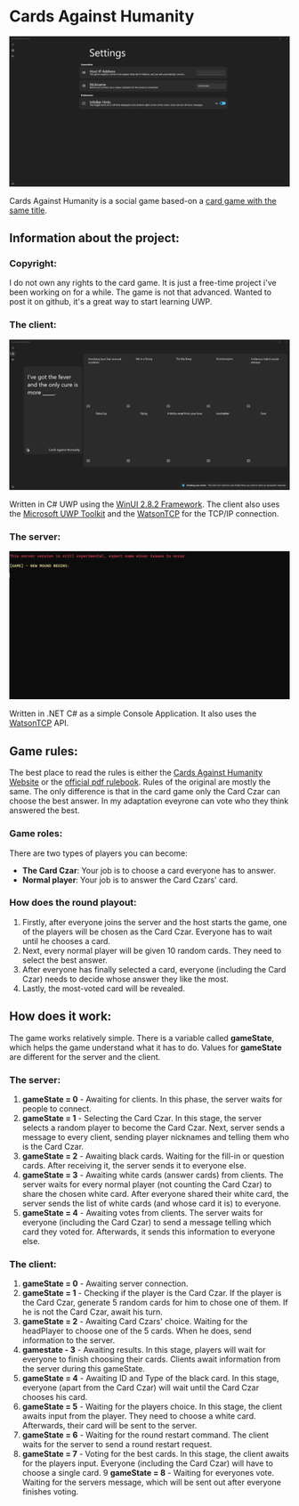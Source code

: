 # Cards Against Humanity

![Cards Against Humanity Settings Page](README-Images/settingsPage.png)

Cards Against Humanity is a social game based-on a [card game with the same title](https://www.cardsagainsthumanity.com/). 

## Information about the project:

### Copyright:

I do not own any rights to the card game. It is just a free-time project i've been working on for a while. The game is not that advanced. Wanted to post it on github, it's a great way to start learning UWP.

### The client:

![Cards Against Humanity Game](README-Images/client-side.png)

Written in C# UWP using the [WinUI 2.8.2 Framework](https://microsoft.github.io/microsoft-ui-xaml/). The client also uses the [Microsoft UWP Toolkit](https://www.nuget.org/packages/Microsoft.Toolkit.Uwp/) and the [WatsonTCP](https://github.com/jchristn/WatsonTcp) for the TCP/IP connection.

### The server:

![Cards Against Humanity Server](README-Images/server-side.png)

Written in .NET C# as a simple Console Application. It also uses the [WatsonTCP](https://github.com/jchristn/WatsonTcp) API.

## Game rules:

The best place to read the rules is either the [Cards Against Humanity Website](https://www.cardsagainsthumanity.com/) or the [official pdf rulebook](https://cdn.sanity.io/files/vc07edlh/production/024751665e12163130085836650f4f7387e2de0a.pdf). Rules of the original are mostly the same. The only difference is that in the card game only the Card Czar can choose the best answer. In my adaptation eveyrone can vote who they think answered the best.

### Game roles:

There are two types of players you can become:

- **The Card Czar**: Your job is to choose a card everyone has to answer.
- **Normal player**: Your job is to answer the Card Czars' card.

### How does the round playout:

1. Firstly, after everyone joins the server and the host starts the game, one of the players will be chosen as the Card Czar. Everyone has to wait until he chooses a card.
2. Next, every normal player will be given 10 random cards. They need to select the best answer.
3. After everyone has finally selected a card, everyone (including the Card Czar) needs to decide whose answer they like the most.
4. Lastly, the most-voted card will be revealed.

## How does it work:

The game works relatively simple. There is a variable called **gameState**, which helps the game understand what it has to do. Values for **gameState** are different for the server and the client.

### The server:

1. **gameState = 0** - Awaiting for clients. In this phase, the server waits for people to connect.
2. **gameState = 1** - Selecting the Card Czar. In this stage, the server selects a random player to become the Card Czar. Next, server sends a message to every client, sending player nicknames and telling them who is the Card Czar.
4. **gameState = 2** - Awaiting black cards. Waiting for the fill-in or question cards. After receiving it, the server sends it to everyone else.
3. **gameState = 3** - Awaiting white cards (answer cards) from clients. The server waits for every normal player (not counting the Card Czar) to share the chosen white card. After everyone shared their white card, the server sends the list of white cards (and whose card it is) to everyone.
4. **gameState = 4** - Awaiting votes from clients. The server waits for everyone (including the Card Czar) to send a message telling which card they voted for. Afterwards, it sends this information to everyone else.

### The client:

1. **gameState = 0** - Awaiting server connection.
2. **gameState = 1** - Checking if the player is the Card Czar. If the player is the Card Czar, generate 5 random cards for him to chose one of them. If he is not the Card Czar, await his turn.
3. **gameState = 2** - Awaiting Card Czars' choice. Waiting for the headPlayer to choose one of the 5 cards. When he does, send information to the server.
4. **gamestate - 3** - Awaiting results. In this stage, players will wait for everyone to finish choosing their cards. Clients await information from the server during this gameState.
5. **gameState = 4** - Awaiting ID and Type of the black card. In this stage, everyone (apart from the Card Czar) will wait until the Card Czar chooses his card.
6. **gameState = 5** - Waiting for the players choice. In this stage, the client awaits input from the player. They need to choose a white card. Afterwards, their card will be sent to the server.
7. **gameState = 6** - Waiting for the round restart command. The client waits for the server to send a round restart request.
8. **gameState = 7** - Voting for the best cards. In this stage, the client awaits for the players input. Everyone (including the Card Czar) will have to choose a single card.
9 **gameState = 8** - Waiting for everyones vote. Waiting for the servers message, which will be sent out after everyone finishes voting.
